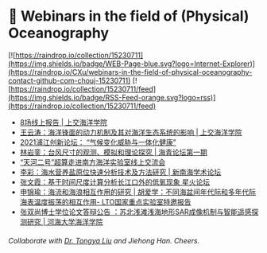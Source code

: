 # 🌊 Webinars in the field of (Physical) Oceanography

[![https://raindrop.io/collection/15230711](https://img.shields.io/badge/WEB-Page-blue.svg?logo=Internet-Explorer)](https://raindrop.io/CXu/webinars-in-the-field-of-physical-oceanography-contact-github-com-chouj-15230711) [![https://raindrop.io/collection/15230711/feed](https://img.shields.io/badge/RSS-Feed-orange.svg?logo=rss)](https://raindrop.io/collection/15230711/feed)

<!-- BLOG-POST-LIST:START -->
- [8场线上报告 | 上交海洋学院](https://mp.weixin.qq.com/s/QuvFxmOT0GvB04D6Ug8FFQ)
- [王云涛：海洋锋面的动力机制及其对海洋生态系统的影响 | 上交海洋学院](https://mp.weixin.qq.com/s/kdlw0qvmQDZQZb62SD5wtQ)
- [2021浦江创新论坛： “气候变化威胁与一体化健康”](https://mp.weixin.qq.com/s/__-fAlDryUVRFxk5XxOdqA)
- [林岩銮：台风尺寸的观测、模拟和理论探究 | 海青论坛第一期](https://mp.weixin.qq.com/s/Ce1P4xyjL0ZfKd04cHhPig)
- [“天河二号”超算走进南方海洋实验室线上交流会](https://mp.weixin.qq.com/s/JqBBzFnUdXV0z9c1uAb9Jg)
- [李彩：海水营养盐原位快速分析技术及方法研究 | 新南海学术论坛](https://mp.weixin.qq.com/s/UPcptgfznA_kWtRZ0A0YvQ)
- [张文霞：基于时间尺度计算分析长江口外的低氧现象 星火论坛](https://mp.weixin.qq.com/s/--CxOjGagdjxUcvYJO8-Jw)
- [申锦瑜：海流和海浪相互作用的研究 | 胡爱学：不同海盆间年代际和多年代际海表温度振荡的相互作用- LTO国家重点实验室特邀报告](https://mp.weixin.qq.com/s/qF2AYPUxAFdsgyYDVpovJg)
- [张双尚博士学位论文答辩公告 ：苏北浅滩浅海地形SAR成像机制与智能遥感探测研究 | 河海大学海洋学院](https://mp.weixin.qq.com/s/oYDbKGAsOukL2yQeM4RpYw)
<!-- BLOG-POST-LIST:END -->

###### Collaborate with [Dr. Tongya Liu](https://liutongya.github.io/) and Jiehong Han. Cheers.
